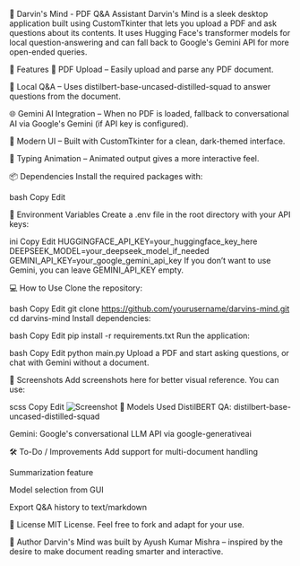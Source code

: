 🧠 Darvin's Mind - PDF Q&A Assistant
Darvin's Mind is a sleek desktop application built using CustomTkinter that lets you upload a PDF and ask questions about its contents. It uses Hugging Face's transformer models for local question-answering and can fall back to Google's Gemini API for more open-ended queries.

🚀 Features
📄 PDF Upload – Easily upload and parse any PDF document.

🤖 Local Q&A – Uses distilbert-base-uncased-distilled-squad to answer questions from the document.

🌐 Gemini AI Integration – When no PDF is loaded, fallback to conversational AI via Google's Gemini (if API key is configured).

🎨 Modern UI – Built with CustomTkinter for a clean, dark-themed interface.

💬 Typing Animation – Animated output gives a more interactive feel.

📦 Dependencies
Install the required packages with:

bash
Copy
Edit

🔐 Environment Variables
Create a .env file in the root directory with your API keys:

ini
Copy
Edit
HUGGINGFACE_API_KEY=your_huggingface_key_here
DEEPSEEK_MODEL=your_deepseek_model_if_needed
GEMINI_API_KEY=your_google_gemini_api_key
If you don’t want to use Gemini, you can leave GEMINI_API_KEY empty.

💻 How to Use
Clone the repository:

bash
Copy
Edit
git clone https://github.com/yourusername/darvins-mind.git
cd darvins-mind
Install dependencies:

bash
Copy
Edit
pip install -r requirements.txt
Run the application:

bash
Copy
Edit
python main.py
Upload a PDF and start asking questions, or chat with Gemini without a document.

📸 Screenshots
Add screenshots here for better visual reference. You can use:

scss
Copy
Edit
![Screenshot](assets/screenshot.png)
🧠 Models Used
DistilBERT QA: distilbert-base-uncased-distilled-squad

Gemini: Google's conversational LLM API via google-generativeai

🛠 To-Do / Improvements
 Add support for multi-document handling

 Summarization feature

 Model selection from GUI

 Export Q&A history to text/markdown

📃 License
MIT License. Feel free to fork and adapt for your use.

👤 Author
Darvin's Mind was built by Ayush Kumar Mishra – inspired by the desire to make document reading smarter and interactive.

